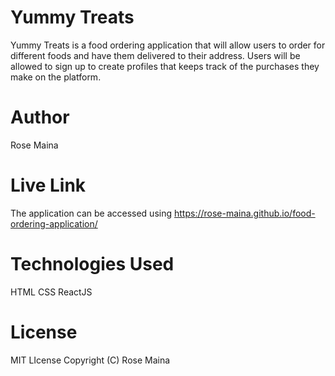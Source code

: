 # Yummy Treats 
Yummy Treats is a food ordering application that will allow users to order for different foods and have them delivered to their address. Users will be allowed to sign up to create profiles that keeps track of the purchases they make on the platform.

# Author
Rose Maina

# Live Link
The application can be accessed using https://rose-maina.github.io/food-ordering-application/

# Technologies Used
HTML
CSS
ReactJS

# License
MIT LIcense
Copyright (C) Rose Maina
